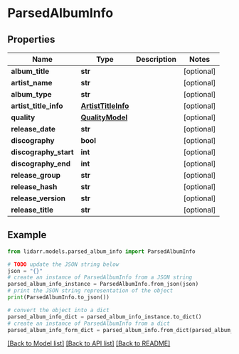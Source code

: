 # ParsedAlbumInfo


## Properties

Name | Type | Description | Notes
------------ | ------------- | ------------- | -------------
**album_title** | **str** |  | [optional] 
**artist_name** | **str** |  | [optional] 
**album_type** | **str** |  | [optional] 
**artist_title_info** | [**ArtistTitleInfo**](ArtistTitleInfo.md) |  | [optional] 
**quality** | [**QualityModel**](QualityModel.md) |  | [optional] 
**release_date** | **str** |  | [optional] 
**discography** | **bool** |  | [optional] 
**discography_start** | **int** |  | [optional] 
**discography_end** | **int** |  | [optional] 
**release_group** | **str** |  | [optional] 
**release_hash** | **str** |  | [optional] 
**release_version** | **str** |  | [optional] 
**release_title** | **str** |  | [optional] 

## Example

```python
from lidarr.models.parsed_album_info import ParsedAlbumInfo

# TODO update the JSON string below
json = "{}"
# create an instance of ParsedAlbumInfo from a JSON string
parsed_album_info_instance = ParsedAlbumInfo.from_json(json)
# print the JSON string representation of the object
print(ParsedAlbumInfo.to_json())

# convert the object into a dict
parsed_album_info_dict = parsed_album_info_instance.to_dict()
# create an instance of ParsedAlbumInfo from a dict
parsed_album_info_form_dict = parsed_album_info.from_dict(parsed_album_info_dict)
```
[[Back to Model list]](../README.md#documentation-for-models) [[Back to API list]](../README.md#documentation-for-api-endpoints) [[Back to README]](../README.md)


